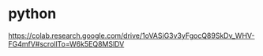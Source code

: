 # python
https://colab.research.google.com/drive/1oVASiG3v3yFgocQ89SkDv_WHV-FG4mfV#scrollTo=W6k5EQ8MSlDV
